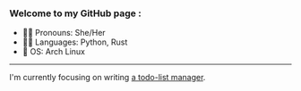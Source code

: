 ### Welcome to my GitHub page :

* 🧚‍♀️ Pronouns: She/Her
* 🏴‍☠️ Languages: Python, Rust
* 📀 OS: Arch Linux

---

I'm currently focusing on writing [a todo-list manager](https://www.github.com/pebblS/taskmaster).
